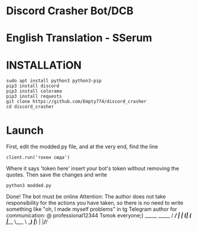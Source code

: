 # Discord Crasher Bot/DCB
# English Translation - SSerum
# INSTALLATiON
```
sudo apt install python3 python3-pip
pip3 install discord
pip3 install colorama
pip3 install requests
git clone https://github.com/Empty774/discord_crasher
cd discord_crasher
```
# Launch 
First, edit the modded.py file, and at the very end, find the line
```
client.run('токен сюда')
```
Where it says 'token here' insert your bot's token without removing the quotes.
Then save the changes and write
```
python3 modded.py
```
Done! The bot must be online
Attention: The author does not take responsibility for the actions you have taken, so there is no need to write something like "oh, I made myself problems" in tg
Telegram author for communication: @ professional12344
Tsmok everyone;)
          _____ _____ 
        / ____/ ____|
  _____| (___| (___  
 |______\___ \\___ \ 
        ____) |___) |
       |_____/_____/ 
